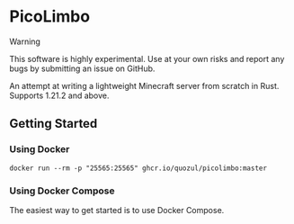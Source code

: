 # PicoLimbo

> [!WARNING]
> This software is highly experimental. Use at your own risks and report any bugs by submitting an issue on GitHub.

An attempt at writing a lightweight Minecraft server from scratch in Rust. Supports 1.21.2 and above.

## Getting Started

### Using Docker

```shell
docker run --rm -p "25565:25565" ghcr.io/quozul/picolimbo:master
```

### Using Docker Compose

The easiest way to get started is to use Docker Compose.
